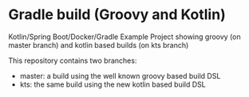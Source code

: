 # Gradle build (Groovy and Kotlin)

Kotlin/Spring Boot/Docker/Gradle Example Project showing groovy (on master branch) and kotlin based builds (on kts branch)

This repository contains two branches:

 * master: a build using the well known groovy based build DSL
 * kts: the same build using the new kotlin based build DSL
